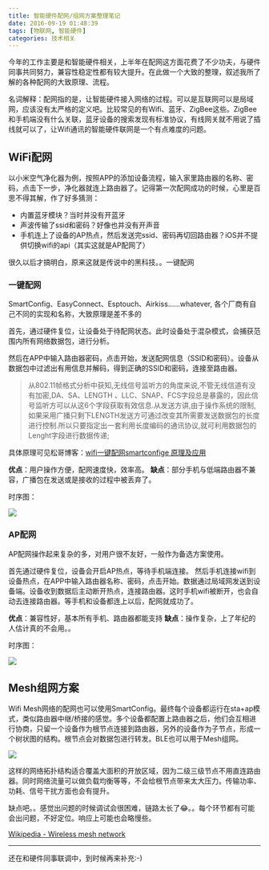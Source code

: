 ```yaml
---
title: 智能硬件配网/组网方案整理笔记
date: 2016-09-19 01:48:39
tags: [物联网, 智能硬件]
categories: 技术相关
---
```


今年的工作主要是和智能硬件相关，上半年在配网这方面花费了不少功夫，与硬件同事共同努力，兼容性稳定性都有较大提升。在此做一个大致的整理，叙述我所了解的各种配网的大致原理、流程。


名词解释：配网指的是，让智能硬件接入网络的过程。可以是互联网可以是局域网，应该没有太严格的定义吧。比较常见的有Wifi、蓝牙、ZigBee这些。ZigBee和手机端没有什么关联，蓝牙设备的搜索发现有标准协议，有线网关就不用说了插线就可以了，让Wifi通讯的智能硬件联网是一个有点难度的问题。

## WiFi配网

以小米空气净化器为例，按照APP的添加设备流程，输入家里路由器的名称、密码，点击下一步，净化器就连上路由器了。记得第一次配网成功的时候，心里是百思不得其解，作了好多猜测：
	
- 内置蓝牙模块？当时并没有开蓝牙
- 声波传输了ssid和密码？好像也并没有开声音
- 手机连上了设备的AP热点，然后发送完ssid、密码再切回路由器？iOS并不提供切换wifi的api（其实这就是AP配网了）

很久以后才搞明白，原来这就是传说中的黑科技。。一键配网

<!-- more -->

### 一键配网

SmartConfig、EasyConnect、Esptouch、Airkiss……whatever, 各个厂商有自己不同的实现和名称，大致原理是差不多的

首先，通过硬件复位，让设备处于待配网状态。此时设备处于混杂模式，会捕获范围内所有网络数据包，进行分析。

然后在APP中输入路由器密码，点击开始，发送配网信息（SSID和密码）。设备从数据包中过滤出有用信息并解码，得到正确的SSID和密码，连接至路由器。

>从802.11帧格式分析中获知,无线信号监听方的角度来说,不管无线信道有没有加密,DA、SA、LENGTH 、LLC、SNAP、FCS字段总是暴露的，因此信号监听方可以从这6个字段获取有效信息.从发送方讲,由于操作系统的限制,如果采用广播只剩下LENGTH发送方可通过改变其所需要发送数据包的长度进行控制.所以只要指定出一套利用长度编码的通讯协议,就可利用数据包的Lenght字段进行数据传递;

具体原理可见松哥博客：[wifi一键配网smartconfige 原理及应用](http://blog.csdn.net/flyingcys/article/details/49283273)

**优点**：用户操作方便，配网速度快，效率高。
**缺点**：部分手机与低端路由器不兼容，广播包在发送或是接收的过程中被丢弃了。

时序图：

![](/imgs/smartconfig.svg)

### AP配网

AP配网操作起来复杂的多，对用户很不友好，一般作为备选方案使用。

首先通过硬件复位，设备会开启AP热点，等待手机端连接。
然后手机连接wifi到设备热点，在APP中输入路由器名称、密码，点击开始。数据通过局域网发送到设备端。设备收到数据后主动断开热点，连接路由器。这时手机wifi被断开，也会自动去连接路由器。等手机和设备都连上以后，配网就成功了。

**优点**：兼容性好，基本所有手机、路由器都能支持
**缺点**：操作复杂，上了年纪的人估计真的不会用。。

时序图：

![](/imgs/apconfig.svg)


## Mesh组网方案

Wifi Mesh网络的配网也可以使用SmartConfig。最终每个设备都运行在sta+ap模式，类似路由器中继/桥接的感觉。多个设备都配置上路由器之后，他们会互相进行协商，只留一个设备作为根节点连接到路由器，另外的设备作为子节点，形成一个树状图的结构。根节点会对数据包进行转发。BLE也可以用于Mesh组网。

![](/imgs/mesh.jpg)

这样的网络拓扑结构适合覆盖大面积的开放区域，因为二级三级节点不用直连路由器。同时网络流量可以做负载均衡等等，不会给根节点带来太大压力。传输功率、功耗、信号干扰方面也会有提升。

缺点吧。。感觉出问题的时候调试会很困难，链路太长了😂。。每个环节都有可能会出问题，不好定位。响应上可能也会略慢些。

[Wikipedia - Wireless mesh network
](https://en.wikipedia.org/wiki/Wireless_mesh_network)

----
还在和硬件同事联调中，到时候再来补充:-)